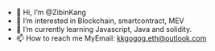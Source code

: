 - 👋 Hi, I’m @ZibinKang
- 👀 I’m interested in Blockchain, smartcontract, MEV
- 🌱 I’m currently learning Javascript, Java and solidity.
- 📫 How to reach me MyEmail: kkgogog.eth@outlook.com

<!---
ZibinKang/ZibinKang is a ✨ special ✨ repository because its `README.md` (this file) appears on your GitHub profile.
You can click the Preview link to take a look at your changes.
--->
